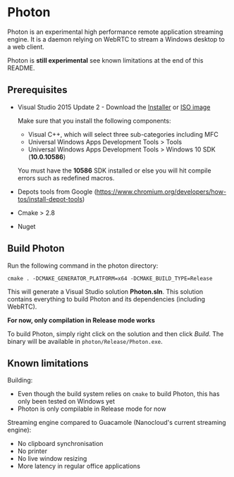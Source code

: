 # Photon

Photon is an experimental high performance remote application streaming engine. It is a daemon relying on WebRTC to stream a Windows desktop to a web client.

Photon is **still experimental** see known limitations at the end of this README.

## Prerequisites

* Visual Studio 2015 Update 2 - Download the [Installer][vs2015-installer] or [ISO image][vs2015-iso]

  Make sure that you install the following components:

  * Visual C++, which will select three sub-categories including MFC
  * Universal Windows Apps Development Tools > Tools
  * Universal Windows Apps Development Tools > Windows 10 SDK (**10.0.10586**)

  You must have the **10586** SDK installed or else you will hit compile errors such as redefined macros.

* Depots tools from Google (https://www.chromium.org/developers/how-tos/install-depot-tools)

* Cmake > 2.8

* Nuget

## Build Photon

Run the following command in the photon directory:

```
cmake . -DCMAKE_GENERATOR_PLATFORM=x64 -DCMAKE_BUILD_TYPE=Release
```

This will generate a Visual Studio solution **Photon.sln**.
This solution contains everything to build Photon and its dependencies (including WebRTC).

**For now, only compilation in Release mode works**

To build Photon, simply right click on the solution and then click *Build*.
The binary will be available in `photon/Release/Photon.exe`.

## Known limitations

Building:
- Even though the build system relies on `cmake` to build Photon, this has only been tested on Windows yet
- Photon is only compilable in Release mode for now

Streaming engine compared to Guacamole (Nanocloud's current streaming engine):
- No clipboard synchronisation
- No printer
- No live window resizing
- More latency in regular office applications

[appveyor-img]:https://ci.appveyor.com/api/projects/status/yd1s303md3tt4w9a?svg=true
[appveyor-href]:https://ci.appveyor.com/project/aisouard/libwebrtc
[travis-img]:https://travis-ci.org/aisouard/libwebrtc.svg?branch=master
[travis-href]:https://travis-ci.org/aisouard/libwebrtc
[vs2015-installer]:https://go.microsoft.com/fwlink/?LinkId=615448&clcid=0x409
[vs2015-iso]:https://go.microsoft.com/fwlink/?LinkId=615448&clcid=0x409
